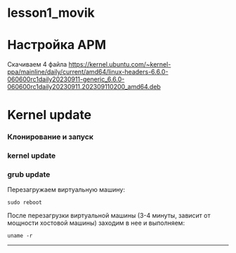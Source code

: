 # lesson1_movik

# **Настройка АРМ**
Скачиваем 4 файла
https://kernel.ubuntu.com/~kernel-ppa/mainline/daily/current/amd64/linux-headers-6.6.0-060600rc1daily20230911-generic_6.6.0-060600rc1daily20230911.202309110200_amd64.deb

# **Kernel update**

### **Клонирование и запуск**



### **kernel update**




### **grub update**


Перезагружаем виртуальную машину:
```
sudo reboot
```

После перезагрузки виртуальной машины (3-4 минуты, зависит от мощности хостовой машины) заходим в нее и выполняем:

```
uname -r
```

---
